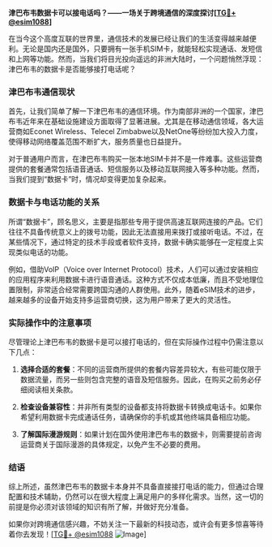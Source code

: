 **津巴布韦数据卡可以接电话吗？——一场关于跨境通信的深度探讨[[TG💪+ @esim1088](https://t.me/s/esim1088)]**

在当今这个高度互联的世界里，通信技术的发展已经让我们的生活变得越来越便利。无论是国内还是国外，只要拥有一张手机SIM卡，就能轻松实现通话、发短信和上网等功能。然而，当我们将目光投向遥远的非洲大陆时，一个问题悄然浮现：津巴布韦的数据卡是否能够接打电话呢？

### 津巴布韦通信现状

首先，让我们简单了解一下津巴布韦的通信环境。作为南部非洲的一个国家，津巴布韦近年来在基础设施建设方面取得了显著进展。尤其是在移动通信领域，各大运营商如Econet Wireless、Telecel Zimbabwe以及NetOne等纷纷加大投入力度，使得移动网络覆盖范围不断扩大，服务质量也日益提升。

对于普通用户而言，在津巴布韦购买一张本地SIM卡并不是一件难事。这些运营商提供的套餐通常包括语音通话、短信服务以及移动互联网接入等多种功能。然而，当我们提到“数据卡”时，情况却变得更加复杂起来。

### 数据卡与电话功能的关系

所谓“数据卡”，顾名思义，主要是指那些专用于提供高速互联网连接的产品。它们往往不具备传统意义上的拨号功能，因此无法直接用来拨打或接听电话。不过，在某些情况下，通过特定的技术手段或者软件支持，数据卡确实能够在一定程度上实现类似电话的功能。

例如，借助VoIP（Voice over Internet Protocol）技术，人们可以通过安装相应的应用程序来利用数据卡进行语音通话。这种方式不仅成本低廉，而且不受地理位置限制，非常适合经常需要跨国沟通的人群使用。此外，随着eSIM技术的进步，越来越多的设备开始支持多运营商切换，这为用户带来了更大的灵活性。

### 实际操作中的注意事项

尽管理论上津巴布韦的数据卡是可以接打电话的，但在实际操作过程中仍需注意以下几点：

1. **选择合适的套餐**：不同的运营商所提供的套餐内容差异较大，有些可能仅限于数据流量，而另一些则包含完整的语音及短信服务。因此，在购买之前务必仔细阅读相关条款。
   
2. **检查设备兼容性**：并非所有类型的设备都支持将数据卡转换成电话卡。如果你希望利用数据卡完成通话任务，请确保你的手机或其他终端具备相应功能。
   
3. **了解国际漫游规则**：如果计划在国外使用津巴布韦的数据卡，则需要提前咨询运营商关于国际漫游的具体规定，以免产生不必要的费用。

### 结语

综上所述，虽然津巴布韦的数据卡本身并不具备直接接打电话的能力，但通过合理配置和技术辅助，仍然可以在很大程度上满足用户的多样化需求。当然，这一切的前提是你必须对该领域的知识有所了解，并做好充分准备。

如果你对跨境通信感兴趣，不妨关注一下最新的科技动态，或许会有更多惊喜等待着你去发现！[[TG💪+ @esim1088](https://t.me/s/esim1088) ![Image](https://i.postimg.cc/4NQfJmqS/Snipaste-2025-05-13-00-14-12.png)]